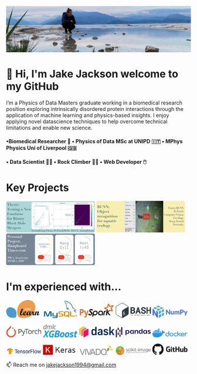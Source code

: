 <img alt="alt_text" src="https://github.com/jjackson1994/jjackson1994/blob/main/images/1716885462165.jpeg"/>


# 👋 Hi, I'm Jake Jackson welcome to my GitHub 

I’m a Physics of Data Masters graduate working in a biomedical research position exploring intrinsically disordered protein interactions through the application of machine learning and physics-based insights. I enjoy applying novel datascience techniques to help overcome technical limitations and enable new science.
  
#### •Biomedical Researcher 🔬  •    Physics of Data MSc at UNIPD 🇮🇹  •   MPhys Physics Uni of Liverpool 🇬🇧  
#### •  Data Scientist :technologist:   •   Rock Climber :climbing_man:   •   Web Developer 🖱️

# Key  Projects
[<img alt="alt_text" width=48% src="https://github.com/jjackson1994/jjackson1994/blob/main/images/banners/Thesis_Norm_flows.png"/>](https://github.com/jjackson1994/Thesis_Normalizing_Flows_for_Binary_Black_Holes) [<img alt="alt_text" width=48% src="https://github.com/jjackson1994/jjackson1994/blob/main/images/banners/RCNN_conservation.png"/>](https://github.com/jjackson1994/PyTorch_faster_RCNN_for_Underwater_Biodiversity_Monitoring)
[<img alt="alt_text" width=48% src="https://github.com/jjackson1994/jjackson1994/blob/main/images/banners/Hangboard.png"/>](https://hangboardtimer.com/)

<!---
## Websites Built

* [hangboardtimer.com](https://hangboardtimer.com)
* [villamead.co.uk](https://villamead.co.uk)
* [jacksonautoparts.co.uk](https://jacksonautoparts.co.uk)
* [wythallnurserieschristmastrees.co.uk](https://wythallnurserieschristmastrees.co.uk)
* [arlewistreecare.com ](https://arlewistreecare.co.uk/)
* [ritetackle.co.uk](https://ritetackle.co.uk)
--->

# I'm experienced with...
[<img alt="alt_text" width = 19% src="https://github.com/jjackson1994/jjackson1994/blob/main/images/coding_icons/sklearn.png"/>](https://github.com/jjackson1994/MAPDB/blob/main/Dask_Distributed_ML_Project/dask_sklearn_cloud_veneto_jake.ipynb) 
[<img alt="alt_text" width = 19% src="https://github.com/jjackson1994/jjackson1994/blob/main/images/coding_icons/mysql.png"/>](https://github.com/jjackson1994/MAPDB/blob/main/Class_Problems/mysql/notebooks/1_MySQL.ipynb) 
[<img alt="alt_text" width = 19% src="https://github.com/jjackson1994/jjackson1994/blob/main/images/coding_icons/pyspark.png"/>](https://github.com/jjackson1994/MAPDB/tree/main/Class_Problems/spark/notebooks) 
<img alt="alt_text" width = 19% src="https://github.com/jjackson1994/jjackson1994/blob/main/images/coding_icons/bash_logo.png"/> 
<img alt="alt_text" width = 19% src="https://github.com/jjackson1994/jjackson1994/blob/main/images/coding_icons/numpy.png"/> 

[<img alt="alt_text" width = 19% src="https://github.com/jjackson1994/jjackson1994/blob/main/images/coding_icons/pytorch.png"/>](https://github.com/jjackson1994/MAPDB/blob/main/Dask_Distributed_ML_Project/dask_sklearn_cloud_veneto_jake.ipynb) 
[<img alt="alt_text" width = 19% src="https://github.com/jjackson1994/jjackson1994/blob/main/images/coding_icons/xgboost.png"/>](https://github.com/jjackson1994/MAPDB/blob/main/Class_Problems/mysql/notebooks/1_MySQL.ipynb) 
[<img alt="alt_text" width = 19% src="https://github.com/jjackson1994/jjackson1994/blob/main/images/coding_icons/dask.png"/>](https://github.com/jjackson1994/MAPDB/tree/main/Class_Problems/spark/notebooks) 
<img alt="alt_text" width = 19% src="https://github.com/jjackson1994/jjackson1994/blob/main/images/coding_icons/pandas.png"/> 
[<img alt="alt_text" width = 19% src="https://github.com/jjackson1994/jjackson1994/blob/main/images/coding_icons/docker.png"/>](https://github.com/jjackson1994/MAPDB/tree/main/Class_Problems) 

[<img alt="alt_text" width = 19% src="https://github.com/jjackson1994/jjackson1994/blob/main/images/coding_icons/tf.png"/>](https://github.com/jjackson1994/LaboratoryOfComputationalPhysicsB/blob/fa5c227c2a84ba4b1686d6c316cfd3470f66d9cb/Exercises/completed_assignments/3_CNN_Project.ipynb) 
[<img alt="alt_text" width = 19% src="https://github.com/jjackson1994/jjackson1994/blob/main/images/coding_icons/keras.png"/>](https://github.com/jjackson1994/LaboratoryOfComputationalPhysicsB/blob/main/Exercises/completed_assignments/4_tSNE_DBSCAN.ipynb) 
[<img alt="alt_text" width = 19% src="https://github.com/jjackson1994/jjackson1994/blob/main/images/coding_icons/vivado.png"/>](https://github.com/jjackson1994/MAPD) 
[<img alt="alt_text" width = 19% src="https://github.com/jjackson1994/jjackson1994/blob/main/images/coding_icons/skimage.png"/>](https://github.com/jjackson1994/MAPDB/blob/8d0acfaee056a5841110d6594fda8b0408ca393f/Dask_Distributed_ML_Project/sklearn_jake.ipynb) 
[<img alt="alt_text" width = 19% src="https://github.com/jjackson1994/jjackson1994/blob/main/images/coding_icons/github.jpg"/>](https://github.com/jjackson1994)  
  
📫 Reach me on jakejackson1994@gmail.com



<!---
jjackson1994/jjackson1994 is a ✨ special ✨ repository because its `README.md` (this file) appears on your GitHub profile.
You can click the Preview link to take a look at your changes.

[<img alt="alt_text" width = "1" src="https://github.com/jjackson1994/jjackson1994/blob/main/images/coding_icons/sklearn.png"/>](https://github.com/jjackson1994/MAPDB/blob/main/Dask_Distributed_ML_Project/dask_sklearn_cloud_veneto_jake.ipynb) 
[<img alt="alt_text" src="https://github.com/jjackson1994/jjackson1994/blob/main/images/coding_icons/mysql.png"/>](https://github.com/jjackson1994/MAPDB/blob/main/Class_Problems/mysql/notebooks/1_MySQL.ipynb) 
[<img alt="alt_text" src="https://github.com/jjackson1994/jjackson1994/blob/main/images/coding_icons/pyspark.png"/>](https://github.com/jjackson1994/MAPDB/tree/main/Class_Problems/spark/notebooks)![bash_logo.png](https://github.com/jjackson1994/jjackson1994/blob/main/images/coding_icons/bash_logo.png)![numpy_logo.png](https://github.com/jjackson1994/jjackson1994/blob/main/images/coding_icons/numpy.png)
[<img alt="alt_text" src="https://github.com/jjackson1994/jjackson1994/blob/main/images/coding_icons/pytorch.png"/>](https://github.com/jjackson1994/MAPDB/blob/main/Dask_Distributed_ML_Project/dask_sklearn_cloud_veneto_jake.ipynb) 
[<img alt="alt_text" src="https://github.com/jjackson1994/jjackson1994/blob/main/images/coding_icons/xgboost.png"/>](https://github.com/jjackson1994/MAPDB/blob/main/Class_Problems/mysql/notebooks/1_MySQL.ipynb) 
[<img alt="alt_text" src="https://github.com/jjackson1994/jjackson1994/blob/main/images/coding_icons/dask.png"/>](https://github.com/jjackson1994/MAPDB/tree/main/Class_Problems/spark/notebooks)![bash_logo.png](https://github.com/jjackson1994/jjackson1994/blob/main/images/coding_icons/pandas.png)![numpy_logo.png](https://github.com/jjackson1994/jjackson1994/blob/main/images/coding_icons/docker.png)
[<img alt="alt_text" src="https://github.com/jjackson1994/jjackson1994/blob/main/images/coding_icons/sklearn.png"/>](https://github.com/jjackson1994/MAPDB/blob/main/Dask_Distributed_ML_Project/dask_sklearn_cloud_veneto_jake.ipynb) 
[<img alt="alt_text" src="https://github.com/jjackson1994/jjackson1994/blob/main/images/coding_icons/mysql.png"/>](https://github.com/jjackson1994/MAPDB/blob/main/Class_Problems/mysql/notebooks/1_MySQL.ipynb) 
[<img alt="alt_text" src="https://github.com/jjackson1994/jjackson1994/blob/main/images/coding_icons/pyspark.png"/>](https://github.com/jjackson1994/MAPDB/tree/main/Class_Problems/spark/notebooks)![bash_logo.png](https://github.com/jjackson1994/jjackson1994/blob/main/images/coding_icons/bash_logo.png)![numpy_logo.png](https://github.com/jjackson1994/jjackson1994/blob/main/images/coding_icons/numpy.png)
--->
